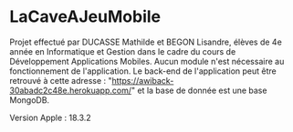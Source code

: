 # LaCaveAJeuMobile

Projet effectué par DUCASSE Mathilde et BEGON Lisandre, élèves de 4e année en Informatique et Gestion dans le cadre du cours de Développement Applications Mobiles.
Aucun module n'est nécessaire au fonctionnement de l'application. Le back-end de l'application peut être retrouvé à cette adresse : "https://awiback-30abadc2c48e.herokuapp.com/" et la base de donnée est une base MongoDB. 

Version Apple : 18.3.2

